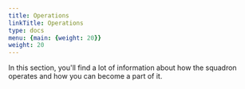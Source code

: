 ```yaml
---
title: Operations
linkTitle: Operations
type: docs
menu: {main: {weight: 20}}
weight: 20
---
```



In this section, you'll find a lot of information about how the squadron operates and how you can become a part of it. 

